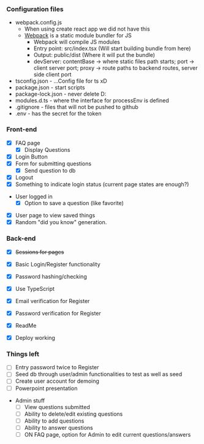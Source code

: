 ### Configuration files

-   webpack.config.js
    -   When using create react app we did not have this
    -   [Webpack](https://webpack.js.org/) is a static module bundler for JS
        -   Webpack will compile JS modules
        -   Entry point: src/index.tsx (Will start building bundle from here)
        -   Output: public/dist (Where it will put the bundle)
        -   devServer: contentBase -> where static files path starts; port -> client server port; proxy -> route paths to backend routes, server side client port
-   tsconfig.json - ...Config file for ts xD
-   package.json - start scripts
-   package-lock.json - never delete D:
-   modules.d.ts - where the interface for processEnv is defined
-   .gitignore - files that will not be pushed to github
-   .env - has the secret for the token

### Front-end

-   [x] FAQ page
    -   [x] Display Questions
-   [x] Login Button
-   [x] Form for submitting questions
    -   [x] Send question to db
-   [x] Logout
-   [x] Something to indicate login status (current page states are enough?)
-   User logged in
    -   [x] Option to save a question (like favorite)
-   [x] User page to view saved things
-   [x] Random "did you know" generation.

### Back-end

-   [x] ~~Sessions for pages~~
-   [x] Basic Login/Register functionality
-   [x] Password hashing/checking
-   [x] Use TypeScript
-   [x] Email verification for Register
-   [x] Password verification for Register

-   [x] ReadMe
-   [x] Deploy working


### Things left

-   [ ] Entry password twice to Register
-   [ ] Seed db through user/admin functionalities to test as well as seed
-   [ ] Create user account for demoing
-   [ ] Powerpoint presentation

-   Admin stuff
    -   [ ] View questions submitted
    -   [ ] Ability to delete/edit existing questions
    -   [ ] Ability to add questions
    -   [ ] Ability to answer questions
    -   [ ] ON FAQ page, option for Admin to edit current questions/answers
